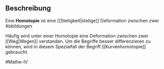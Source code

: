 ## Beschreibung
Eine **Homotopie** ist eine [[Stetigkeit|stetige]] Deformation zwischen zwei Abbildungen

Häufig wird unter einer Homotopie eine Deformation zwischen zwei  [[Weg|Wegen]] verstanden. Um die Begriffe besser differenzieren zu können, wird in diesem Spezialfall der Begriff [[Kurvenhomotopie]] gebraucht.

#Mathe-IV 